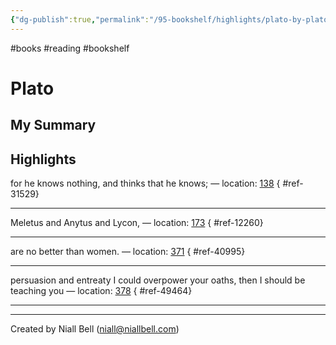 ```yaml
---
{"dg-publish":true,"permalink":"/95-bookshelf/highlights/plato-by-plato/","hide":true,"noteIcon":"","created":"2024-10-30T06:24:18.032-07:00","updated":"2024-10-30T06:46:00.703-07:00"}
---
```


#books #reading #bookshelf

# Plato
## My Summary


## Highlights

for he knows nothing, and thinks that he knows; — location: [138]()
{ #ref-31529}


---
Meletus and Anytus and Lycon, — location: [173]()
{ #ref-12260}


---
are no better than women. — location: [371]()
{ #ref-40995}


---
persuasion and entreaty I could overpower your oaths, then I should be teaching you — location: [378]()
{ #ref-49464}


---


---
Created by Niall Bell (niall@niallbell.com)

